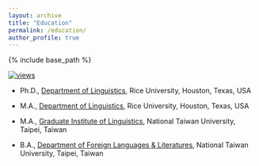 ```yaml
---
layout: archive
title: "Education"
permalink: /education/
author_profile: true
---
```


{% include base_path %}

[![views](https://hits.seeyoufarm.com/api/count/incr/badge.svg?url=https%3A%2F%2Fgithub.com%2Fhoward-haowen%2Fhoward-haowen.github.io&count_bg=%2367E805&title_bg=%23555555&icon=grav.svg&icon_color=%2367E805&title=Visitors&edge_flat=false)](https://hits.seeyoufarm.com)

- Ph.D., [Department of Linguistics](https://linguistics.rice.edu/), Rice University, Houston, Texas, USA

- M.A., [Department of Linguistics](https://linguistics.rice.edu/), Rice University, Houston, Texas, USA  

- M.A., [Graduate Institute of Linguistics](https://linguistics.ntu.edu.tw/), National Taiwan University, Taipei, Taiwan

- B.A., [Department of Foreign Languages & Literatures](https://www.forex.ntu.edu.tw/?lang=en), National Taiwan University, Taipei, Taiwan
